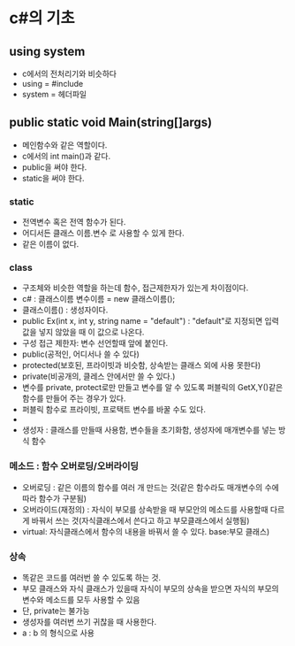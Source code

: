 # c#의 기초 

## using system
* c에서의 전처리기와 비슷하다 
* using = #include
* system = 헤더파일

## public static void Main(string[]args)
* 메인함수와 같은 역할이다.
* c에서의 int main()과 같다.
* public을 써야 한다.
* static을 써야 한다.
### static
* 전역변수 혹은 전역 함수가 된다.
* 어디서든 클래스 이름.변수 로 사용할 수 있게 한다.
* 같은 이름이 없다.

### class 
* 구조체와 비슷한 역할을 하는데 함수, 접근제한자가 있는게 차이점이다.
* c# : 클래스이름 변수이름 = new 클래스이름(); 
* 클래스이름() : 생성자이다.
* public Ex(int x, int y, string name = "default") : "default"로 지정되면 입력 값을 넣지 않았을 때 이 값으로 나온다.
* 구성 접근 제한자: 변수 선언할때 앞에 붙인다. 
* public(공적인, 어디서나 쓸 수 있다)
* protected(보호된, 프라이빗과 비슷함, 상속받는 클래스 외에 사용 못한다)
* private(비공개의, 클레스 안에서만 쓸 수 있다.) 
* 변수를 private, protect로만 만들고 변수를 알 수 있도록 퍼블릭의 GetX,Y()같은 함수를 만들어 주는 경우가 있다.
* 퍼블릭 함수로 프라이빗, 프로택트 변수를 바꿀 수도 있다.
* 
* 생성자 : 클래스를 만들때 사용함, 변수들을 초기화함, 생성자에 매개변수를 넣는 방식 함수

### 메소드 : 함수 오버로딩/오버라이딩 
* 오버로딩 : 같은 이름의 함수를 여러 개 만드는 것(같은 함수라도 매개변수의 수에 따라 함수가 구분됨) 
* 오버라이드(재정의) : 자식이 부모를 상속받을 때 부모안의 메소드를 사용할때 다르게 바꿔서 쓰는 것(자식클래스에서 쓴다고 하고 부모클래스에서 실행됨) 
* virtual: 자식클래스에서 함수의 내용을 바꿔서 쓸 수 있다. base:부모 클래스)

### 상속
* 똑같은 코드를 여러번 쓸 수 있도록 하는 것. 
* 부모 클래스와 자식 클래스가 있을때 자식이 부모의 상속을 받으면 자식의 부모의 변수와 메소드를 모두 사용할 수 있음
* 단, private는 불가능
* 생성자를 여러번 쓰기 귀찮을 때 사용한다.
* a : b 의 형식으로 사용